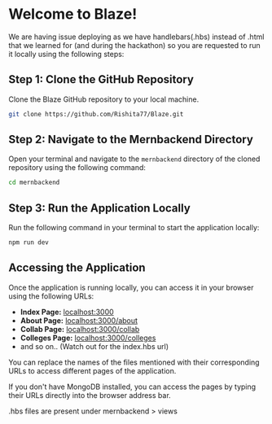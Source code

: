 # Welcome to Blaze!

We are having issue deploying as we have handlebars(.hbs) instead of .html that we learned for (and during the hackathon) so you are requested to run it locally using the following steps:

## Step 1: Clone the GitHub Repository

Clone the Blaze GitHub repository to your local machine.

```bash
git clone https://github.com/Rishita77/Blaze.git
```

## Step 2: Navigate to the Mernbackend Directory

Open your terminal and navigate to the `mernbackend` directory of the cloned repository using the following command:

```bash
cd mernbackend
```

## Step 3: Run the Application Locally

Run the following command in your terminal to start the application locally:

```bash
npm run dev
```

## Accessing the Application

Once the application is running locally, you can access it in your browser using the following URLs:

- **Index Page:** [localhost:3000](http://localhost:3000)
- **About Page:** [localhost:3000/about](http://localhost:3000/about)
- **Collab Page:** [localhost:3000/collab](http://localhost:3000/collab)
- **Colleges Page:** [localhost:3000/colleges](http://localhost:3000/colleges)
- and so on.. (Watch out for the index.hbs url)

You can replace the names of the files mentioned with their corresponding URLs to access different pages of the application.

If you don't have MongoDB installed, you can access the pages by typing their URLs directly into the browser address bar.

.hbs files are present under mernbackend > views
